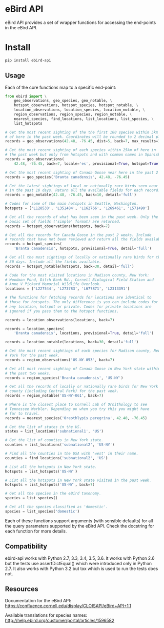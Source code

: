 # eBird API

eBird API provides a set of wrapper functions for accessing the end-points
in the eBird API.

# Install

```sh
pip install ebird-api
```

## Usage

Each of the core functions map to a specific end-point:

```python
from ebird import \
    geo_observations, geo_species, geo_notable, \
    hotspot_observations, hotspot_species, hotspot_notable, \
    location_observations, location_species, location_notable, \
    region_observations, region_species, region_notable, \
    nearest_species, find_locations, list_locations, list_species, \
    list_hotspots

# Get the most recent sighting of the the first 100 species within 5km 
# of here in the past week. Coordinates will be rounded to 2 decimal places.
records = geo_observations(42.48, -76.45, dist=5, back=7, max_results=100)

# Get the most recent sighting of each species within 25km of here in 
# the past week but only from hotspots and with common names in Spanish.
records = geo_observations(
    42.48, -76.45, back=7, locale='es', provisional=True, hotspot=True)

# Get the most recent sighting of Canada Goose near here in the past 2 weeks.
records = geo_species('Branta canadensis', 42.48, -76.45)

# Get the latest sightings of local or nationally rare birds seen near here
# in the past 10 days. Return all the available fields for each record.
records = geo_notable(42.48, -76.45, back=10, detail='full')

# Codes for some of the main hotspots in Seattle, Washington.
hotspots = ['L128530', 'L351484', 'L162766', 'L269461', 'L571490']

# Get all the records of what has been seen in the past week. Only the
# basic set of fields ('simple' format) are returned.
records = hotspot_observations(hotspots, back=7)

# Get all the records for Canada Goose in the past 2 weeks. Include
# records that have not been reviewed and return all the fields available.
records = hotspot_species(
    'Branta canadensis', hotspots, provisional=True, detail='full')

# Get all the most sightings of locally or nationally rare birds for the past
# 30 days. Include all the fields available.
records = hotspot_notable(hotspots, back=30, detail='full')

# Code for the most visited locations in Madison county, New York:
# Woodman Pond, Ditch Bank Rd., Cornell Biological Field Station and
# Anne V Pickard Memorial Wildlife Overlook.
locations = ['L227544', 'L273783', 'L677871', 'L2313391']

# The functions for fetching records for locations are identical to
# those for hotspots. The only difference is you can include codes for
# any location, hotspot or private. Codes for private locations are
# ignored if you pass them to the hotspot functions.

records = location_observations(locations, back=7)

records = location_species(
    'Branta canadensis', locations, provisional=True, detail='full')

records = location_notable(locations, back=30, detail='full')

# Get the most recent sightings of each species for Madison county, New 
# York for the past week.
records = region_observations('US-NY-053', back=7)

# Get all most recent sighting of Canada Goose in New York state within 
# the past two weeks.
records = region_species('Branta canadensis', 'US-NY')

# Get all the records of locally or nationally rare birds for New York
# county (including Central Park) for the past week.
records = region_notable('US-NY-061', back=7)

# Where is the closest place to Cornell Lab of Ornithology to see
# Tennessee Warbler. Depending on when you try this you might have
# far to travel.
records = nearest_species('Oreothlypis peregrina', 42.48, -76.45)

# Get the list of states in the US.
states = list_locations('subnational1', 'US')

# Get the list of counties in New York state.
counties = list_locations('subnational2', 'US-NY')

# Find all the counties in the USA with 'west' in their name.
counties = find_locations('subnational2', 'US')

# List all the hotspots in New York state.
hotspots = list_hotspots('US-NY')

# List all the hotspots in New York state visited in the past week.
hotspots = list_hotspots('US-NY', back=7)

# Get all the species in the eBird taxonomy.
species = list_species()

# Get all the species classified as 'domestic'.
species = list_species('domestic')

```

Each of these functions support arguments (with sensible defaults) for all
the query parameters supported by the eBird API. Check the docstring for
each function for more details.

## Compatibility

ebird-api works with Python 2.7, 3.3, 3.4, 3.5, 3.6. It works with Python 2.6
but the tests use assertDictEqual() which were introduced only in Python 2.7.
It also works with Python 3.2 but tox which is used to run the tests does not.

## Resources

Documentation for the eBird API: https://confluence.cornell.edu/display/CLOISAPI/eBird+API+1.1

Available translations for species names: http://help.ebird.org/customer/portal/articles/1596582